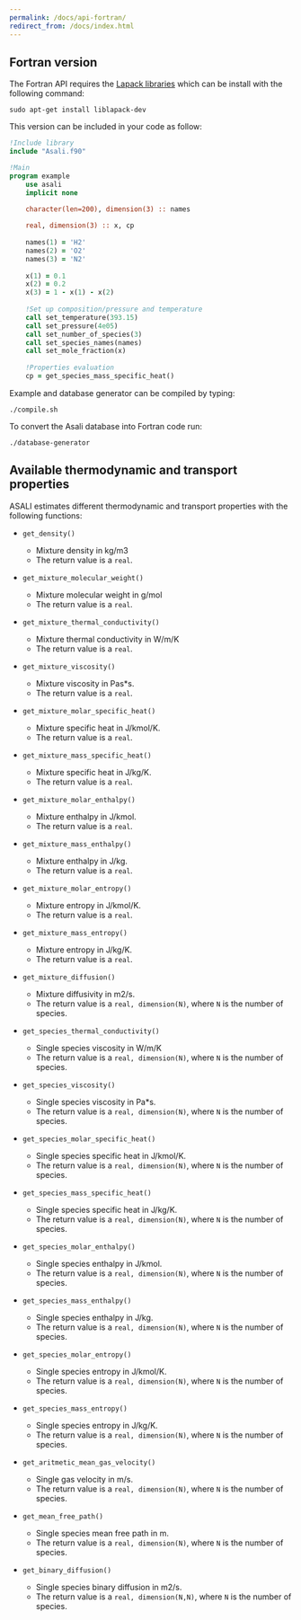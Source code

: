 ```yaml
---
permalink: /docs/api-fortran/
redirect_from: /docs/index.html
---
```


## **Fortran version**
The Fortran API requires the [Lapack libraries](http://www.netlib.org/lapack/) which can be install with the following command:

```
sudo apt-get install liblapack-dev
``` 
This version can be included in your code as follow:  
```fortran
!Include library
include "Asali.f90"

!Main
program example
    use asali
    implicit none

    character(len=200), dimension(3) :: names
    
    real, dimension(3) :: x, cp
    
    names(1) = 'H2'
    names(2) = 'O2'
    names(3) = 'N2'
    
    x(1) = 0.1
    x(2) = 0.2
    x(3) = 1 - x(1) - x(2)
    
    !Set up composition/pressure and temperature
    call set_temperature(393.15)
    call set_pressure(4e05)
    call set_number_of_species(3)
    call set_species_names(names)
    call set_mole_fraction(x)
    
    !Properties evaluation
    cp = get_species_mass_specific_heat()
```

Example and database generator can be compiled by typing:
```
./compile.sh
```

To convert the Asali database into Fortran code run:
```
./database-generator
```
## Available thermodynamic and transport properties
ASALI estimates different thermodynamic and transport properties with the following functions:
* `get_density()`
    * Mixture density in kg/m3
    * The return value is a `real`.


* `get_mixture_molecular_weight()`
    * Mixture molecular weight in g/mol
    * The return value is a `real`.


* `get_mixture_thermal_conductivity()`
    * Mixture thermal conductivity in W/m/K
    * The return value is a `real`.


* `get_mixture_viscosity()`
    * Mixture viscosity in Pas*s.
    * The return value is a `real`.


* `get_mixture_molar_specific_heat()`
    * Mixture specific heat in J/kmol/K.
    * The return value is a `real`.


* `get_mixture_mass_specific_heat()`
    * Mixture specific heat in J/kg/K.
    * The return value is a `real`.


* `get_mixture_molar_enthalpy()`
    * Mixture enthalpy in J/kmol.
    * The return value is a `real`.


* `get_mixture_mass_enthalpy()`
    * Mixture enthalpy in J/kg.
    * The return value is a `real`.


* `get_mixture_molar_entropy()`
    * Mixture entropy in J/kmol/K.
    * The return value is a `real`.


* `get_mixture_mass_entropy()`
    * Mixture entropy in J/kg/K.
    * The return value is a `real`.


* `get_mixture_diffusion()`
    * Mixture diffusivity in m2/s. 
    * The return value is a `real, dimension(N)`, where `N` is the number of species.


* `get_species_thermal_conductivity()`
    * Single species viscosity in W/m/K
    * The return value is a `real, dimension(N)`, where `N` is the number of species.


* `get_species_viscosity()`
    * Single species viscosity in Pa*s.
    * The return value is a `real, dimension(N)`, where `N` is the number of species.


* `get_species_molar_specific_heat()`
    * Single species specific heat in J/kmol/K.
    * The return value is a `real, dimension(N)`, where `N` is the number of species.


* `get_species_mass_specific_heat()`
    * Single species specific heat in J/kg/K.
    * The return value is a `real, dimension(N)`, where `N` is the number of species.


* `get_species_molar_enthalpy()`
    * Single species enthalpy in J/kmol.
    * The return value is a `real, dimension(N)`, where `N` is the number of species.


* `get_species_mass_enthalpy()`
    * Single species enthalpy in J/kg. 
    * The return value is a `real, dimension(N)`, where `N` is the number of species.


* `get_species_molar_entropy()`
    * Single species entropy in J/kmol/K.
    * The return value is a `real, dimension(N)`, where `N` is the number of species.


* `get_species_mass_entropy()`
    * Single species entropy in J/kg/K.
    * The return value is a `real, dimension(N)`, where `N` is the number of species.


* `get_aritmetic_mean_gas_velocity()`
    * Single gas velocity in m/s. 
    * The return value is a `real, dimension(N)`, where `N` is the number of species.


* `get_mean_free_path()`
    * Single species mean free path in m.
    * The return value is a `real, dimension(N)`, where `N` is the number of species.


* `get_binary_diffusion()`
    * Single species binary diffusion in m2/s.
    * The return value is a `real, dimension(N,N)`, where `N` is the number of species.